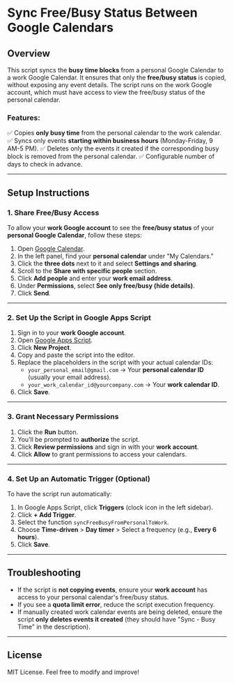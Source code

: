 # Sync Free/Busy Status Between Google Calendars

## Overview
This script syncs the **busy time blocks** from a personal Google Calendar to a work Google Calendar. It ensures that only the **free/busy status** is copied, without exposing any event details. The script runs on the work Google account, which must have access to view the free/busy status of the personal calendar.

### Features:
✅ Copies **only busy time** from the personal calendar to the work calendar.
✅ Syncs only events **starting within business hours** (Monday-Friday, 9 AM-5 PM).
✅ Deletes only the events it created if the corresponding busy block is removed from the personal calendar.
✅ Configurable number of days to check in advance.

---

## Setup Instructions

### 1. Share Free/Busy Access
To allow your **work Google account** to see the **free/busy status** of your **personal Google Calendar**, follow these steps:

1. Open [Google Calendar](https://calendar.google.com/).
2. In the left panel, find your **personal calendar** under "My Calendars."
3. Click the **three dots** next to it and select **Settings and sharing**.
4. Scroll to the **Share with specific people** section.
5. Click **Add people** and enter your **work email address**.
6. Under **Permissions**, select **See only free/busy (hide details)**.
7. Click **Send**.

---

### 2. Set Up the Script in Google Apps Script

1. Sign in to your **work Google account**.
2. Open [Google Apps Script](https://script.google.com/).
3. Click **New Project**.
4. Copy and paste the script into the editor.
5. Replace the placeholders in the script with your actual calendar IDs:
   - `your_personal_email@gmail.com` → Your **personal calendar ID** (usually your email address).
   - `your_work_calendar_id@yourcompany.com` → Your **work calendar ID**.
6. Click **Save**.

---

### 3. Grant Necessary Permissions

1. Click the **Run** button.
2. You’ll be prompted to **authorize** the script.
3. Click **Review permissions** and sign in with your **work account**.
4. Click **Allow** to grant permissions to access your calendars.

---

### 4. Set Up an Automatic Trigger (Optional)
To have the script run automatically:

1. In Google Apps Script, click **Triggers** (clock icon in the left sidebar).
2. Click **+ Add Trigger**.
3. Select the function `syncFreeBusyFromPersonalToWork`.
4. Choose **Time-driven** > **Day timer** > Select a frequency (e.g., **Every 6 hours**).
5. Click **Save**.

---

## Troubleshooting
- If the script is **not copying events**, ensure your **work account** has access to your personal calendar's free/busy status.
- If you see a **quota limit error**, reduce the script execution frequency.
- If manually created work calendar events are being deleted, ensure the script **only deletes events it created** (they should have "Sync - Busy Time" in the description).

---

## License
MIT License. Feel free to modify and improve!

